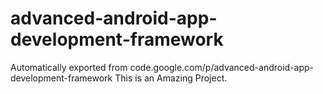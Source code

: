 # advanced-android-app-development-framework
Automatically exported from code.google.com/p/advanced-android-app-development-framework
This is an Amazing Project.
